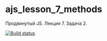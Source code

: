 # ajs_lesson_7_methods
Продвинутый JS. Лекция 7. Задача 2.

[![Build status](https://ci.appveyor.com/api/projects/status/3nga7kul6d0n7esl?svg=true)](https://ci.appveyor.com/project/serviktor050/ajs-lesson-7-methods)


